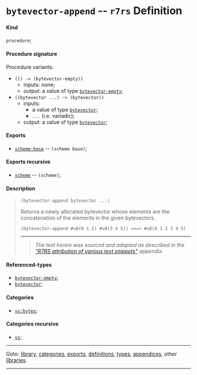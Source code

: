 

<a id='definition__r7rs__bytevector-append'></a>

# `bytevector-append` -- `r7rs` Definition


<a id='definition__r7rs__bytevector-append__kind'></a>

#### Kind

`procedure`;


<a id='definition__r7rs__bytevector-append__procedure-signature'></a>

#### Procedure signature

Procedure variants:
 * `(() -> (bytevector-empty))`
   * inputs: none;
   * output: a value of type [`bytevector-empty`](../../r7rs/types/bytevector-empty.md#type__r7rs__bytevector-empty);
 * `((bytevector ...) -> (bytevector))`
   * inputs:
     * a value of type [`bytevector`](../../r7rs/types/bytevector.md#type__r7rs__bytevector);
     * `...` (i.e. variadic);
   * output: a value of type [`bytevector`](../../r7rs/types/bytevector.md#type__r7rs__bytevector);


<a id='definition__r7rs__bytevector-append__exports'></a>

#### Exports

 * [`scheme:base`](../../r7rs/exports/scheme_3a_base.md#export__r7rs__scheme_3a_base) -- `(scheme base)`;


<a id='definition__r7rs__bytevector-append__exports-recursive'></a>

#### Exports recursive

 * [`scheme`](../../r7rs/exports/scheme.md#export__r7rs__scheme) -- `(scheme)`;


<a id='definition__r7rs__bytevector-append__description'></a>

#### Description

> ````
> (bytevector-append bytevector ...)
> ````
> 
> 
> Returns a newly allocated bytevector whose elements are the concatenation
> of the elements in the given bytevectors.
> 
> ````
> (bytevector-append #u8(0 1 2) #u8(3 4 5)) ===> #u8(0 1 2 3 4 5)
> ````
> 
> 
> ----
> > *The text herein was sourced and adapted as described in the ["R7RS attribution of various text snippets"](../../r7rs/appendices/attribution.md#appendix__r7rs__attribution) appendix.*


<a id='definition__r7rs__bytevector-append__referenced-types'></a>

#### Referenced-types

 * [`bytevector-empty`](../../r7rs/types/bytevector-empty.md#type__r7rs__bytevector-empty);
 * [`bytevector`](../../r7rs/types/bytevector.md#type__r7rs__bytevector);


<a id='definition__r7rs__bytevector-append__categories'></a>

#### Categories

 * [`vs:bytes`](../../r7rs/categories/vs_3a_bytes.md#category__r7rs__vs_3a_bytes);


<a id='definition__r7rs__bytevector-append__categories-recursive'></a>

#### Categories recursive

 * [`vs`](../../r7rs/categories/vs.md#category__r7rs__vs);

----

Goto: [library](../../r7rs/_index.md#library__r7rs), [categories](../../r7rs/categories/_index.md#toc__r7rs__categories), [exports](../../r7rs/exports/_index.md#toc__r7rs__exports), [definitions](../../r7rs/definitions/_index.md#toc__r7rs__definitions), [types](../../r7rs/types/_index.md#toc__r7rs__types), [appendices](../../r7rs/appendices/_index.md#toc__r7rs__appendices), other [libraries](../../_libraries.md#toc__libraries).

----


